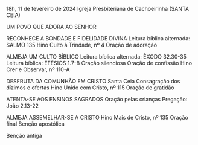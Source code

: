 18h, 11 de fevereiro de 2024
Igreja Presbiteriana de Cachoeirinha (SANTA CEIA)

UM POVO QUE ADORA AO SENHOR

RECONHECE A BONDADE E FIDELIDADE DIVINA
Leitura bíblica alternada: SALMO 135
Hino Culto à Trindade, nº 4
Oração de adoração

ALMEJA UM CULTO BÍBLICO
Leitura bíblica alternada: ÊXODO 32.30-35
Leitura bíblica: EFÉSIOS 1.7-8
Oração silenciosa
Oração de confissão
Hino Crer e Observar, nº 110-A

DESFRUTA DA COMUNHÃO EM CRISTO
Santa Ceia
Consagração dos dízimos e ofertas
Hino Unido com Cristo, nº 115
Oração de gratidão

ATENTA-SE AOS ENSINOS SAGRADOS
Oração pelas crianças
Pregação: João 2.13-22

ALMEJA ASSEMELHAR-SE A CRISTO
Hino Mais de Cristo, nº 135
Oração final
Benção apostólica 

Benção antiga